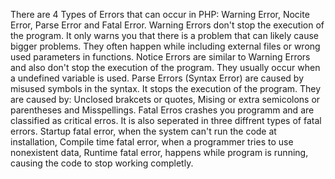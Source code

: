 There are 4 Types of Errors that can occur in PHP: 
Warning Error, Nocite Error, Parse Error and Fatal Error.
            Warning Errors don't stop the execution of the program. It only warns you that there is a problem that can likely cause bigger problems.
            They often happen while including external files or wrong used parameters in functions.
            Notice Errors are similar to Warning Errors and also don't stop the execution of the program.
            They usually occur when a undefined variable is used.
            Parse Errors (Syntax Error) are caused by misused symbols in the syntax. It stops the execution of the program.
            They are caused by: Unclosed brakcets or quotes, Mising or extra semicolons or parentheses and Misspellings.
            Fatal Erros crashes you programm and are classified as critical erros. It is also seperated in three diffrent types of fatal errors.
            Startup fatal error, when the system can't run the code at installation,
            Compile time fatal error, when a programmer tries to use nonexistent data,
            Runtime fatal error, happens while program is running, causing the code to stop working completly.
